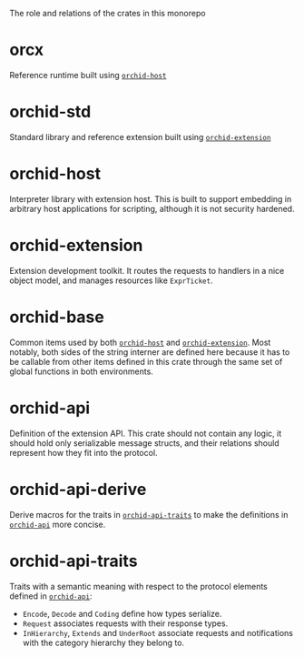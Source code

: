 The role and relations of the crates in this monorepo

# orcx

Reference runtime built using [`orchid-host`](#orchid-host)

# orchid-std

Standard library and reference extension built using [`orchid-extension`](#orchid-extension)

# orchid-host

Interpreter library with extension host. This is built to support embedding in arbitrary host applications for scripting, although it is not security hardened.

# orchid-extension

Extension development toolkit. It routes the requests to handlers in a nice object model, and manages resources like `ExprTicket`.

# orchid-base

Common items used by both [`orchid-host`](#orchid-host) and [`orchid-extension`](#orchid-extension). Most notably, both sides of the string interner are defined here because it has to be callable from other items defined in this crate through the same set of global functions in both environments.

# orchid-api

Definition of the extension API. This crate should not contain any logic, it should hold only serializable message structs, and their relations should represent how they fit into the protocol.

# orchid-api-derive

Derive macros for the traits in [`orchid-api-traits`](#orchid-api-traits) to make the definitions in [`orchid-api`](#orchid-api) more concise.

# orchid-api-traits

Traits with a semantic meaning with respect to the protocol elements defined in [`orchid-api`](#orchid-api):

- `Encode`, `Decode` and `Coding` define how types serialize.
- `Request` associates requests with their response types.
- `InHierarchy`, `Extends` and `UnderRoot` associate requests and notifications with the category hierarchy they belong to.